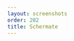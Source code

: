 ```yaml
---
layout: screenshots
order: 202
title: Schermate
---
```

  <a href="/resources/gtransmemory/archive/latest/italian/main.png"
    data-caption="Finestra principale"></a>
  <a href="/resources/gtransmemory/archive/latest/italian/options.png"
    data-caption="Finestra principale con opzioni"></a>
  <a href="/resources/gtransmemory/archive/latest/italian/selection.png"
    data-caption="Finestra principale con selezione"></a>
  <a href="/resources/gtransmemory/archive/latest/italian/filter.png"
    data-caption="Filtra risultati"></a>
  <a href="/resources/gtransmemory/archive/latest/italian/filter-source.png"
    data-caption="Filtra risultati per origine"></a>
  <a href="/resources/gtransmemory/archive/latest/italian/memories.png"
    data-caption="Elenco delle memorie"></a>
  <a href="/resources/gtransmemory/archive/latest/italian/memory-detail.png"
    data-caption="Dettaglio della memoria"></a>
  <a href="/resources/gtransmemory/archive/latest/italian/detail.png"
    data-caption="Dettaglio del messaggio"></a>
  <a href="/resources/gtransmemory/archive/latest/italian/import-file.png"
    data-caption="Importazione dei messaggi da file"></a>
  <a href="/resources/gtransmemory/archive/latest/italian/import-folder.png"
    data-caption="Importazione dei messaggi da cartella"></a>
  <a href="/resources/gtransmemory/archive/latest/italian/shortcuts.png"
    data-caption="Finestra scorciatoie"></a>
  <a href="/resources/gtransmemory/archive/latest/italian/about.png"
    data-caption="Finestra informazioni"></a>
